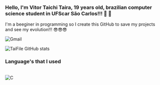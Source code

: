 ### Hello, I'm Vitor Taichi Taira, 19 years old, brazilian computer science student in UFScar São Carlos!!!  🫥  🫥 

 I'm a beeginer in programming so I create this GitHub to save my projects and see my evolution!!! 😎😎😎

![Gmail](https://img.shields.io/badge/Gmail-D14836?style=for-the-badge&logo=gmail&logoColor=white)

![TaiFile GitHub stats](https://github-readme-stats.vercel.app/api?username=TaiFile&show_icons=true&theme=dracula)

### Language's that I used
<div style="display: inline_block"><br/>
  <img align= "center" alt="C" src="https://img.shields.io/badge/C-00599C?style=for-the-badge&logo=c&logoColor=white" / >
 </div>
